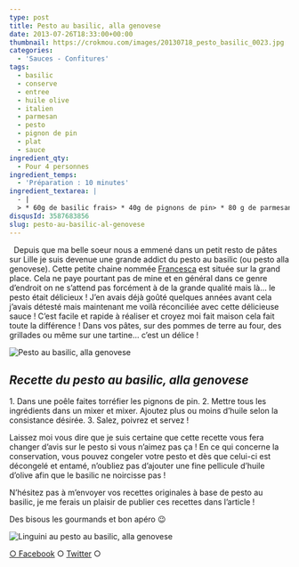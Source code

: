 ```yaml
---
type: post
title: Pesto au basilic, alla genovese
date: 2013-07-26T18:33:00+00:00
thumbnail: https://crokmou.com/images/20130718_pesto_basilic_0023.jpg
categories: 
  - 'Sauces - Confitures'
tags: 
  - basilic
  - conserve
  - entree
  - huile olive
  - italien
  - parmesan
  - pesto
  - pignon de pin
  - plat
  - sauce
ingredient_qty: 
  - Pour 4 personnes
ingredient_temps: 
  - 'Préparation : 10 minutes'
ingredient_textarea: |
  - |
  > * 60g de basilic frais> * 40g de pignons de pin> * 80 g de parmesan> * 2 gousses d’ail> * huile d’olive
disqusId: 3587683856
slug: pesto-au-basilic-al-genovese
---
```


  Depuis que ma belle soeur nous a emmené dans un petit resto de pâtes sur Lille je suis devenue une grande addict du pesto au basilic (ou pesto alla genovese). Cette petite chaine nommée [Francesca](http://www.francesca.com/) est située sur la grand place. Cela ne paye pourtant pas de mine et en général dans ce genre d’endroit on ne s’attend pas forcément à de la grande qualité mais là… le pesto était délicieux ! J’en avais déjà goûté quelques années avant cela j’avais détesté mais maintenant me voilà réconciliée avec cette délicieuse sauce ! C’est facile et rapide à réaliser et croyez moi fait maison cela fait toute la différence ! Dans vos pâtes, sur des pommes de terre au four, des grillades ou même sur une tartine… c’est un délice !  

![Pesto au basilic, alla genovese](http://www.crokmou.com/wp-content/uploads/2013/07/20130718_pesto_basilic_0034.jpg)

## _**Recette du pesto au basilic, alla genovese**_

1\. Dans une poêle faites torréfier les pignons de pin. 2\. Mettre tous les ingrédients dans un mixer et mixer. Ajoutez plus ou moins d’huile selon la consistance désirée. 3\. Salez, poivrez et servez !  

Laissez moi vous dire que je suis certaine que cette recette vous fera changer d’avis sur le pesto si vous n’aimez pas ça ! En ce qui concerne la conservation, vous pouvez congeler votre pesto et dès que celui-ci est décongelé et entamé, n’oubliez pas d’ajouter une fine pellicule d’huile d’olive afin que le basilic ne noircisse pas !

N’hésitez pas à m’envoyer vos recettes originales à base de pesto au basilic, je me ferais un plaisir de publier ces recettes dans l’article !

Des bisous les gourmands et bon apéro 😉

![Linguini au pesto au basilic, alla genovese](http://www.crokmou.com/wp-content/uploads/2013/07/linguini-pesto-genovese-blog-crokmou-cuisine.jpg)

[○ Facebook](https://www.facebook.com/pages/CroKMou/148093255259077) ○ [Twitter](https://twitter.com/Crokmou) ○